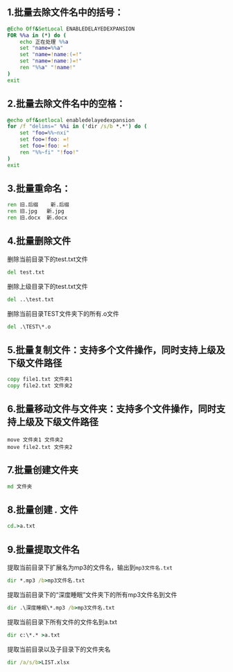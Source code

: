 ## 1.批量去除文件名中的括号：

```bat
@Echo Off&SetLocal ENABLEDELAYEDEXPANSION
FOR %%a in (*) do (
    echo 正在处理 %%a
    set "name=%%a"
    set "name=!name:(=!"
    set "name=!name:)=!"
    ren "%%a" "!name!"
)
exit
```

## 2.批量去除文件名中的空格：

```bat
@echo off&setlocal enabledelayedexpansion
for /f "delims=" %%i in ('dir /s/b *.*') do (
    set "foo=%%~nxi"
    set foo=!foo: =!
    set foo=!foo: =!
    ren "%%~fi" "!foo!"
)
exit
```

## 3.批量重命名：

```bat
ren	旧.后缀	新.后缀
ren	旧.jpg	新.jpg
ren	旧.docx	新.docx
```

## 4.批量删除文件

删除当前目录下的test.txt文件

```bat
del test.txt
```

删除上级目录下的test.txt文件

```bat
del ..\test.txt
```

删除当前目录TEST文件夹下的所有.o文件

```bat
del .\TEST\*.o
```

## 5.批量复制文件：支持多个文件操作，同时支持上级及下级文件路径

```bat
copy file1.txt 文件夹1
copy file2.txt 文件夹2
```

## 6.批量移动文件与文件夹：支持多个文件操作，同时支持上级及下级文件路径

```Bat
move 文件夹1 文件夹2
move file2.txt 文件夹2
```

## 7.批量创建文件夹

```bat
md 文件夹
```

## 8.批量创建 *.* 文件

```bat
cd.>a.txt
```

## 9.批量提取文件名

提取当前目录下扩展名为mp3的文件名，输出到`mp3文件名.txt`

```bat
dir *.mp3 /b>mp3文件名.txt
```

提取当前目录下的“深度睡眠”文件夹下的所有mp3文件名到文件

```bat
dir .\深度睡眠\*.mp3 /b>mp3文件名.txt
```

提取当前目录下所有文件的文件名到a.txt

```bat
dir c:\*.* >a.txt
```
提取当前目录以及子目录下的文件夹名

```bat
dir /a/s/b>LIST.xlsx
```
